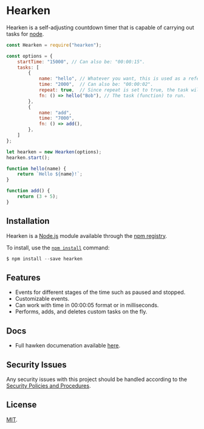 # Hearken
Hearken is a self-adjusting countdown timer that is capable of carrying out tasks for [node](http://nodejs.org/).

```js
const Hearken = require("hearken");

const options = {
    startTime: "15000", // Can also be: "00:00:15".
    tasks: [
        {
            name: "hello", // Whatever you want, this is used as a reference for deleting tasks.
            time: "2000",  // Can also be: "00:00:02".
            repeat: true,  // Since repeat is set to true, the task will now run every 2 seconds instead of just once at 2 seconds left.
            fn: () => hello("Bob"), // The task (function) to run.
        },
        {
            name: "add",
            time: "7000",
            fn: () => add(),
        },
    ]
};

let hearken = new Hearken(options);
hearken.start();

function hello(name) {
    return `Hello ${name}!`;
}

function add() {
    return (3 + 5);
}
```

## **Installation**
Hearken is a [Node.js](http://nodejs.org/) module available through the [npm registry](https://www.npmjs.com/).

To install, use the [```npm install```](https://docs.npmjs.com/cli/install) command:

```js
$ npm install --save hearken
```

## **Features**
- Events for different stages of the time such as paused and stopped.
- Customizable events.
- Can work with time in 00:00:05 format or in milliseconds.
- Performs, adds, and deletes custom tasks on the fly.

## **Docs**
- Full hawken documenation available [here](documentation.md).

## **Security Issues**
Any security issues with this project should be handled according to the [Security Policies and Procedures](security.md).

## **License**
[MIT](LICENSE.md).
